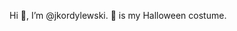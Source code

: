 Hi 👋, I’m @jkordylewski. 🦑 is my Halloween costume. 
<!-- 👀 @ [jkordylewski.com](http://www.jkordylewski.com) -->
<!-- - - 🌱 I’m currently learning ...
- 💞️ I’m looking to collaborate on ...
- 📫 How to reach me ... -->

<!---
jkordylewski/jkordylewski is a ✨ special ✨ repository because its `README.md` (this file) appears on your GitHub profile.
You can click the Preview link to take a look at your changes.
--->

